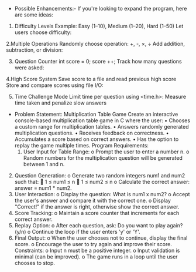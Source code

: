 * Possible Enhancements:-
  If you're looking to expand the program, here are some ideas:
1. Difficulty Levels
  Example: Easy (1–10), Medium (1–20), Hard (1–50)
  Let users choose difficulty:

2.Multiple Operations
  Randomly choose operation: +, -, ×, ÷
  Add addition, subtraction, or division:

3. Question Counter
  int score = 0; score ++;
  Track how many questions were asked:

4.High Score System
  Save score to a file and read previous high score
  Store and compare scores using file I/O:

5. Time Challenge Mode
  Limit time per question using <time.h>:
  Measure time taken and penalize slow answers

* Problem Statement: Multiplication Table Game
  Create an interactive console-based multiplication table game in C where the user:
  •	Chooses a custom range for multiplication tables.
  •	Answers randomly generated multiplication questions.
  •	Receives feedback on correctness.
  •	Accumulates a score based on correct answers.
  •	Has the option to replay the game multiple times.
Program Requirements:
  1.	User Input for Table Range:
    o	Prompt the user to enter a number n.
    o	Random numbers for the multiplication question will be generated between 1 and n.
2.	Question Generation:
    o	Generate two random integers num1 and num2 such that:
    	1 ≤ num1 ≤ n
    	1 ≤ num2 ≤ n
    o	Calculate the correct answer: answer = num1 * num2.
3.	User Interaction:
    o	Display the question: What is num1 x num2?
    o	Accept the user's answer and compare it with the correct one.
    o	Display "Correct!" if the answer is right, otherwise show the correct answer.
4.	Score Tracking:
    o	Maintain a score counter that increments for each correct answer.
5.	Replay Option:
    o	After each question, ask: Do you want to play again? (y/n)
    o	Continue the loop if the user enters 'y' or 'Y'.
6.	Final Output:
    o	When the user chooses not to continue, display the final score.
    o	Encourage the user to try again and improve their score.
Constraints:
    o	Input n must be a positive integer.
    o	Input validation is minimal (can be improved).
    o	The game runs in a loop until the user chooses to stop.
